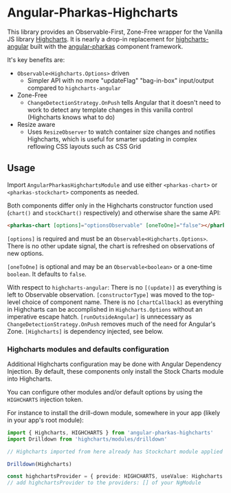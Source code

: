 # Angular-Pharkas-Highcharts

This library provides an Observable-First, Zone-Free wrapper for the Vanilla JS library
[Highcharts](https://www.highcharts.com). It is nearly a drop-in replacement for
[highcharts-angular](https://www.npmjs.com/package/highcharts-angular) built with the
[angular-pharkas](https://worldmaker.net/angular-pharkas) component framework.

It's key benefits are:

- `Observable<Highcharts.Options>` driven
  - Simpler API with no more "updateFlag" "bag-in-box" input/output compared to `highcharts-angular`
- Zone-Free
  - `ChangeDetectionStrategy.OnPush` tells Angular that it doesn't need to work to detect any template changes
    in this vanilla control (Highcharts knows what to do)
- Resize aware
  - Uses `ResizeObserver` to watch container size changes and notifies Highcharts, which is useful
    for smarter updating in complex reflowing CSS layouts such as CSS Grid

## Usage

Import `AngularPharkasHighchartsModule` and use either `<pharkas-chart>` or `<pharkas-stockchart>` components
as needed.

Both components differ only in the Highcharts constructor function used (`chart()` and `stockChart()`
respectively) and otherwise share the same API:

```html
<pharkas-chart [options]="optionsObservable" [oneToOne]="false"></pharkas-chart>
```

`[options]` is required and must be an `Observable<Highcharts.Options>`. There is no other update signal,
the chart is refreshed on observations of new options.

`[oneToOne]` is optional and may be an `Observable<boolean>` or a one-time `boolean`. It defaults to `false`.

With respect to `highcharts-angular`: There is no `[(update)]` as everything is left to Observable
observation. `[constructorType]` was moved to the top-level choice of component name. There is no
`[chartCallback]` as everything in Highcharts can be accomplished in `Highcharts.Options` without an imperative
escape hatch. `[runOutsideAngular]` is unnecessary as `ChangeDetectionStrategy.OnPush` removes much of the need
for Angular's Zone. `[Highcharts]` is dependency injected, see below.

### Highcharts modules and defaults configuration

Additional Highcharts configuration may be done with Angular Dependency Injection. By default, these
components only install the Stock Charts module into Highcharts.

You can configure other modules and/or default options by using the `HIGHCHARTS` injection token.

For instance to install the drill-down module, somewhere in your app (likely in your app's root module):

```ts
import { Highcharts, HIGHCHARTS } from 'angular-pharkas-highcharts'
import Drilldown from 'highcharts/modules/drilldown'

// Highcharts imported from here already has Stockchart module applied

Drilldown(Highcharts)

const highchartsProvider = { provide: HIGHCHARTS, useValue: Highcharts }
// add highchartsProvider to the providers: [] of your NgModule
```

